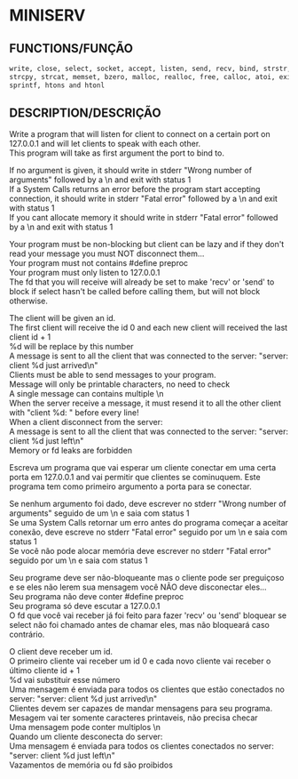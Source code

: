 # MINISERV

## FUNCTIONS/FUNÇÃO

```txt
write, close, select, socket, accept, listen, send, recv, bind, strstr, strlen
strcpy, strcat, memset, bzero, malloc, realloc, free, calloc, atoi, exit,
sprintf, htons and htonl
```

## DESCRIPTION/DESCRIÇÃO

Write a program that will listen for client to connect on a certain port on
127.0.0.1 and will let clients to speak with each other.  
This program will take as first argument the port to bind to.

If no argument is given, it should write in stderr "Wrong number of arguments"
followed by a \n and exit with status 1  
If a System Calls returns an error before the program start accepting
connection, it should write in stderr "Fatal error" followed by a \n and exit
with status 1  
If you cant allocate memory it should write in stderr "Fatal error" followed by
a \n and exit with status 1

Your program must be non-blocking but client can be lazy and if they don't read
your message you must NOT disconnect them...  
Your program must not contains #define preproc  
Your program must only listen to 127.0.0.1  
The fd that you will receive will already be set to make 'recv' or 'send' to
block if select hasn't be called before calling them, but will not block
otherwise.  

The client will be given an id.  
The first client will receive the id 0 and each new client will received the
last client id + 1  
%d will be replace by this number  
A message is sent to all the client that was connected to the server: "server:
client %d just arrived\n"  
Clients must be able to send messages to your program.  
Message will only be printable characters, no need to check  
A single message can contains multiple \n  
When the server receive a message, it must resend it to all the other client
with "client %d: " before every line!  
When a client disconnect from the server:  
A message is sent to all the client that was connected to the server: "server:
client %d just left\n"  
Memory or fd leaks are forbidden

Escreva um programa que vai esperar um cliente conectar em uma certa porta em
127.0.0.1 and vai permitir que clientes se cominuquem.
Este programa tem como primeiro argumento a porta para se conectar.

Se nenhum argumento foi dado, deve escrever no stderr "Wrong number of
arguments" seguido de um \n e saia com status 1  
Se uma System Calls retornar um erro antes do programa começar a aceitar
conexão, deve escreve no stderr "Fatal error" seguido por um \n e saia com
status 1  
Se vocẽ não pode alocar memória deve escrever no stderr "Fatal error" seguido
por um \n e saia com status 1

Seu programe deve ser não-bloqueante mas o cliente pode ser preguiçoso e se eles
não lerem sua mensagem você NÃO deve disconectar eles...  
Seu programa não deve conter #define preproc  
Seu programa só deve escutar a 127.0.0.1  
O fd que você vai receber já foi feito para fazer 'recv' ou 'send' bloquear se
select não foi chamado antes de chamar eles, mas não bloqueará caso contrário.

O client deve receber um id.  
O primeiro cliente vai receber um id 0 e cada novo cliente vai receber o último
cliente id + 1  
%d vai substituir esse número  
Uma mensagem é enviada para todos os clientes que estão conectados no server:
"server: client %d just arrived\n"  
Clientes devem ser capazes de mandar mensagens para seu programa.  
Mesagem vai ter somente caracteres printaveis, não precisa checar  
Uma mensagem pode conter multiplos \n  
Quando um cliente desconecta do server:  
Uma mensagem é enviada para todos os clientes conectados no server: "server:
client %d just left\n"  
Vazamentos de memória ou fd são proibidos
